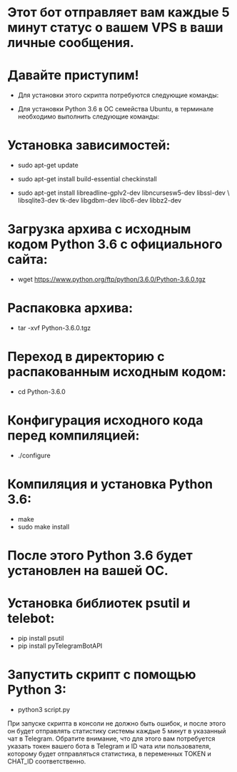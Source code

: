# Этот бот отправляет вам каждые 5 минут статус о вашем VPS в ваши личные сообщения.

# Давайте приступим!

- Для установки этого скрипта потребуются следующие команды:

- Для установки Python 3.6 в ОС семейства Ubuntu, в терминале необходимо выполнить следующие команды:

# Установка зависимостей:

- sudo apt-get update

- sudo apt-get install build-essential checkinstall

- sudo apt-get install libreadline-gplv2-dev libncursesw5-dev libssl-dev \ libsqlite3-dev tk-dev libgdbm-dev libc6-dev libbz2-dev
    
# Загрузка архива с исходным кодом Python 3.6 с официального сайта:

- wget https://www.python.org/ftp/python/3.6.0/Python-3.6.0.tgz

# Распаковка архива:

- tar -xvf Python-3.6.0.tgz

# Переход в директорию с распакованным исходным кодом:

- cd Python-3.6.0

# Конфигурация исходного кода перед компиляцией:

- ./configure

# Компиляция и установка Python 3.6:

- make
- sudo make install

# После этого Python 3.6 будет установлен на вашей ОС.

# Установка библиотек psutil и telebot:

- pip install psutil
- pip install pyTelegramBotAPI

# Запустить скрипт с помощью Python 3:

- python3 script.py

При запуске скрипта в консоли не должно быть ошибок, и после этого он будет отправлять статистику системы каждые 5 минут в указанный чат в Telegram. Обратите внимание, что для этого вам потребуется указать токен вашего бота в Telegram и ID чата или пользователя, которому будет отправляться статистика, в переменных TOKEN и CHAT_ID соответственно.
